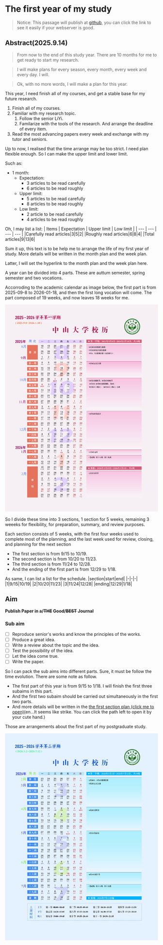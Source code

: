 # The first year of my study
> Notice: This passage will publish at [github](https://github.com/miaozxm/plan/blob/main/The%20first%20year/The%20first%20year.md), you can click the link to see it easily if your webserver is good.
## Abstract(2025.9.14)
>From now to the end of this study year. There are 10 months for me to get ready to start my research.

>I will make plans for every season, every month, every week and every day. I will.

>Ok, with no more words, I will make a plan for this year.

This year, I need finish all of my courses, and get a stable base for my future research.

1. Finish all of my courses.
2. Familiar with my research topic.
    1. Follow the senior LiYi.
    2. Familarize with the tools of the research. And arrange the deadline of every item.
3. Read the most advancing papers every week and exchange with my tutor and seniors.

Up to now, I realised that the time arrange may be too strict. I need plan flexible enough. So I can make the upper limit and lower limit.

Such as:
* 1 month: 
    * Expectation: 
        * 3 articles to be read carefully
        * 6 articles to be read roughly
    * Upper limit:
        * 5 articles to be read carefully
        * 8 articles to be read roughly
    * Low limit:
        * 2 article to be read carefully
        * 4 articles to be read roughly

Oh, I may list a list:
| Items | Expectation | Upper limit | Low limit |
| --- | --- | --- | --- |
|Carefully read articles|3|5|2|
|Roughly read articles|6|8|4|
|Total articles|9|13|6|

Sum it up, this text is to be help me to arrange the life of my first year of study. More details will be written in the month plan and the week plan.

Latter, I will set the hyperlink to the month plan and the week plan here.

A year can be divided into 4 parts. These are auttum semester, spring semester and two vocations.

Accorroding to the academic calendar as image below, the first part is from 2025-09-8 to 2026-01-18, and then the first long vocation will come. The part composed of 19 weeks, and now leaves 18 weeks for me.


![academic calendar](../img/校历/xl2025-2026-01.jpg)

So I divide these time into 3 sections, 1 section for 5 weeks, remaining 3 weeeks for flexibility, for preparation, summary, and review purposes.

Each section consists of 5 weeks, with the first four weeks used to complete most of the planning, and the last week used for review, closing, and planning for the next section

* The first section is from 9/15 to 10/19.
* The second section is from 10/20 to 11/23.
* The third section is from 11/24 to 12/28.
* And the ending of the first part is from 12/29 to 1/18.

As same, I can list a list for the schedule.
|section|start|end|
|-|-|-|
|1|9/15|10/19|
|2|10/20|11/23|
|3|11/24|12/28|
|ending|12/29|1/18|

## Aim
**Publish Paper in a/~~THE~~ Good/~~BEST~~ Journal**

### Sub aim
- [ ] Reproduce senior's works and know the principles of the works.
- [ ] Produce a great idea.
- [ ] Write a review about the topic and the idea.
- [ ] Test the possibility of the idea.
- [ ] Let the idea come true.
- [ ] Write the paper.

So I can pack the sub aims into different parts. Sure, it must be follow the time evolution. There are some note as follow.

- The first part of this year is from 9/15 to 1/18. I will finish the first three subaims in this part.
- And the first two subaim should be carried out simultaneously in the first two parts.
- And more details will be written in the [the first section plan (click me to open)](TheFirstPart\The1stPartOf1stYear.md)(en...It seems like strike. You can click the path left to open it by your cute hand.)

Those are arrangements about the first part of my postgraduate study.


![academic calendar](../img/校历/xl2025-2026-02.jpg)

